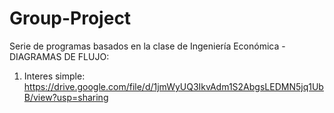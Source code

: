 # Group-Project
Serie de programas basados en la clase de Ingeniería Económica
-DIAGRAMAS DE FLUJO:
1. Interes simple: https://drive.google.com/file/d/1jmWyUQ3IkvAdm1S2AbgsLEDMN5jq1UbB/view?usp=sharing
